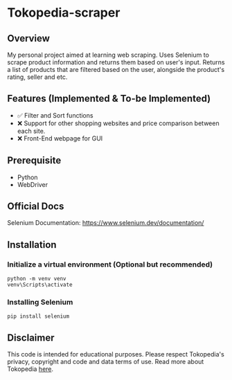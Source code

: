 # Tokopedia-scraper

## Overview

My personal project aimed at learning web scraping. Uses Selenium to scrape product information and returns them based on user's input.
Returns a list of products that are filtered based on the user, alongside the product's rating, seller and etc.

## Features (Implemented & To-be Implemented)

- ✅ Filter and Sort functions
- ❌ Support for other shopping websites and price comparison between each site.
- ❌ Front-End webpage for GUI

## Prerequisite

- Python
- WebDriver

## Official Docs

Selenium Documentation:
https://www.selenium.dev/documentation/

## Installation

### Initialize a virtual environment (Optional but recommended)

```
python -m venv venv
venv\Scripts\activate
```

### Installing Selenium

```
pip install selenium
```

## Disclaimer

This code is intended for educational purposes. Please respect Tokopedia's privacy, copyright and code and data terms of use. Read more about Tokopedia [here](https://www.tokopedia.com/terms?lang=en).
